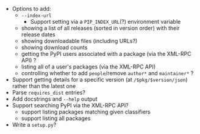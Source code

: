 - Options to add:
    - `--index-url`
        - Support setting via a `PIP_INDEX_URL`(?) environment variable
    - showing a list of all releases (sorted in version order) with their
      release dates
    - showing downloadable files (including URLs?)
    - showing download counts
    - getting the PyPI users associated with a package (via the XML-RPC API) ?
    - listing all of a user's packages (via the XML-RPC API)
    - controlling whether to add `people`/remove `author*` and `maintainer*` ?
- Support getting details for a specific version (at `/$pkg/$version/json`)
  rather than the latest one
- Parse `requires_dist` entries?
- Add docstrings and `--help` output
- Support searching PyPI via the XML-RPC API?
    - support listing packages matching given classifiers
    - support listing all packages
- Write a `setup.py`?
